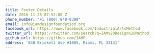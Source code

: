```yaml
---
title: Footer Details
date: 2016-11-25 07:52:00 Z
phone_number: "+1 (800) 848-0398"
email: info@iamdesignfoundation.org
facebook_url: https://www.facebook.com/IndustrialArtsMethod
twitter_url: https://twitter.com/search?q=IAM%20Design%20Method
github_url: https://github.com/IAMF
address: '848 Brickell Ave #1005, Miami, FL 33131'
---
```


